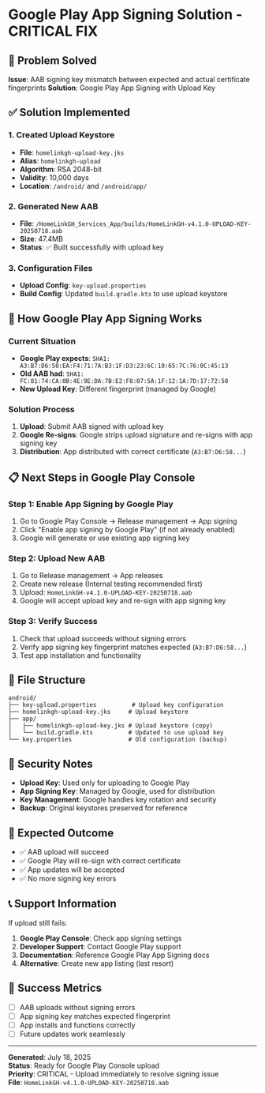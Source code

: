 # Google Play App Signing Solution - CRITICAL FIX

## 🚨 Problem Solved
**Issue**: AAB signing key mismatch between expected and actual certificate fingerprints
**Solution**: Google Play App Signing with Upload Key

## ✅ Solution Implemented

### 1. Created Upload Keystore
- **File**: `homelinkgh-upload-key.jks`
- **Alias**: `homelinkgh-upload`
- **Algorithm**: RSA 2048-bit
- **Validity**: 10,000 days
- **Location**: `/android/` and `/android/app/`

### 2. Generated New AAB
- **File**: `/HomeLinkGH_Services_App/builds/HomeLinkGH-v4.1.0-UPLOAD-KEY-20250718.aab`
- **Size**: 47.4MB
- **Status**: ✅ Built successfully with upload key

### 3. Configuration Files
- **Upload Config**: `key-upload.properties`
- **Build Config**: Updated `build.gradle.kts` to use upload keystore

## 🔧 How Google Play App Signing Works

### Current Situation
- **Google Play expects**: `SHA1: A3:B7:D6:58:EA:F4:71:7A:B3:1F:D3:23:6C:10:65:7C:76:0C:45:13`
- **Old AAB had**: `SHA1: FC:81:74:CA:0B:4E:9E:DA:7B:E2:F8:07:5A:1F:12:1A:7D:17:72:58`
- **New Upload Key**: Different fingerprint (managed by Google)

### Solution Process
1. **Upload**: Submit AAB signed with upload key
2. **Google Re-signs**: Google strips upload signature and re-signs with app signing key
3. **Distribution**: App distributed with correct certificate (`A3:B7:D6:58...`)

## 📋 Next Steps in Google Play Console

### Step 1: Enable App Signing by Google Play
1. Go to Google Play Console → Release management → App signing
2. Click "Enable app signing by Google Play" (if not already enabled)
3. Google will generate or use existing app signing key

### Step 2: Upload New AAB
1. Go to Release management → App releases
2. Create new release (Internal testing recommended first)
3. Upload: `HomeLinkGH-v4.1.0-UPLOAD-KEY-20250718.aab`
4. Google will accept upload key and re-sign with app signing key

### Step 3: Verify Success
1. Check that upload succeeds without signing errors
2. Verify app signing key fingerprint matches expected (`A3:B7:D6:58...`)
3. Test app installation and functionality

## 📂 File Structure
```
android/
├── key-upload.properties          # Upload key configuration
├── homelinkgh-upload-key.jks     # Upload keystore
├── app/
│   ├── homelinkgh-upload-key.jks # Upload keystore (copy)
│   └── build.gradle.kts          # Updated to use upload key
└── key.properties                # Old configuration (backup)
```

## 🔐 Security Notes
- **Upload Key**: Used only for uploading to Google Play
- **App Signing Key**: Managed by Google, used for distribution
- **Key Management**: Google handles key rotation and security
- **Backup**: Original keystores preserved for reference

## 🎯 Expected Outcome
- ✅ AAB upload will succeed
- ✅ Google Play will re-sign with correct certificate
- ✅ App updates will be accepted
- ✅ No more signing key errors

## 📞 Support Information
If upload still fails:
1. **Google Play Console**: Check app signing settings
2. **Developer Support**: Contact Google Play support
3. **Documentation**: Reference Google Play App Signing docs
4. **Alternative**: Create new app listing (last resort)

## 🚀 Success Metrics
- [ ] AAB uploads without signing errors
- [ ] App signing key matches expected fingerprint
- [ ] App installs and functions correctly
- [ ] Future updates work seamlessly

---

**Generated**: July 18, 2025  
**Status**: Ready for Google Play Console upload  
**Priority**: CRITICAL - Upload immediately to resolve signing issue  
**File**: `HomeLinkGH-v4.1.0-UPLOAD-KEY-20250718.aab`